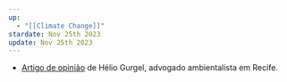 ```yaml
---
up:
  - "[[Climate Change]]"
stardate: Nov 25th 2023
update: Nov 25th 2023
---
```

- [Artigo de opinião](https://www.migalhas.com.br/depeso/317537/credito-de-carbono--dinheiro-verde) de Hélio Gurgel, advogado ambientalista em Recife.